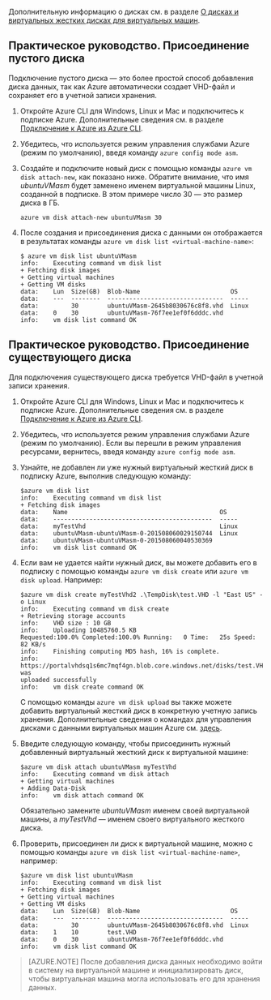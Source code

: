
Дополнительную информацию о дисках см. в разделе [О дисках и виртуальных жестких дисках для виртуальных машин](virtual-machines-linux-about-disks-vhds.md).

<a id="attachempty"></a>
## Практическое руководство. Присоединение пустого диска
Подключение пустого диска — это более простой способ добавления диска данных, так как Azure автоматически создает VHD-файл и сохраняет его в учетной записи хранения.

1.  Откройте Azure CLI для Windows, Linux и Mac и подключитесь к подписке Azure. Дополнительные сведения см. в разделе [Подключение к Azure из Azure CLI](../xplat-cli-connect.md).

2.  Убедитесь, что используется режим управления службами Azure (режим по умолчанию), введя команду `azure config
 	mode asm`.

3.  Создайте и подключите новый диск с помощью команды `azure vm disk attach-new`, как показано ниже. Обратите внимание, что имя _ubuntuVMasm_ будет заменено именем виртуальной машины Linux, созданной в подписке. В этом примере число 30 — это размер диска в ГБ.

        azure vm disk attach-new ubuntuVMasm 30

4.	После создания и присоединения диска с данными он отображается в результатах команды `azure vm disk list
    <virtual-machine-name>`:

        $ azure vm disk list ubuntuVMasm
        info:    Executing command vm disk list
        + Fetching disk images
        + Getting virtual machines
        + Getting VM disks
        data:    Lun  Size(GB)  Blob-Name                         OS
        data:    ---  --------  --------------------------------  -----
        data:         30        ubuntuVMasm-2645b8030676c8f8.vhd  Linux
        data:    0    30        ubuntuVMasm-76f7ee1ef0f6dddc.vhd
        info:    vm disk list command OK

<a id="attachexisting"></a>
## Практическое руководство. Присоединение существующего диска

Для подключения существующего диска требуется VHD-файл в учетной записи хранения.

1. 	Откройте Azure CLI для Windows, Linux и Mac и подключитесь к подписке Azure. Дополнительные сведения см. в разделе [Подключение к Azure из Azure CLI](../xplat-cli-connect.md).

2.  Убедитесь, что используется режим управления службами Azure (режим по умолчанию). Если вы перешли в режим управления ресурсами, вернитесь, введя команду `azure config mode asm`.

3.	Узнайте, не добавлен ли уже нужный виртуальный жесткий диск в подписку Azure, выполнив следующую команду:

        $azure vm disk list
    	info:    Executing command vm disk list
    	+ Fetching disk images
    	data:    Name                                          OS
    	data:    --------------------------------------------  -----
    	data:    myTestVhd                                     Linux
    	data:    ubuntuVMasm-ubuntuVMasm-0-201508060029150744  Linux
    	data:    ubuntuVMasm-ubuntuVMasm-0-201508060040530369
    	info:    vm disk list command OK

4.  Если вам не удается найти нужный диск, вы можете добавить его в подписку с помощью команды `azure vm disk create` или `azure vm disk upload`. Например:

        $azure vm disk create myTestVhd2 .\TempDisk\test.VHD -l "East US" -o Linux
		info:    Executing command vm disk create
		+ Retrieving storage accounts
		info:    VHD size : 10 GB
		info:    Uploading 10485760.5 KB
		Requested:100.0% Completed:100.0% Running:   0 Time:   25s Speed:    82 KB/s
		info:    Finishing computing MD5 hash, 16% is complete.
		info:    https://portalvhdsq1s6mc7mqf4gn.blob.core.windows.net/disks/test.VHD was
		uploaded successfully
		info:    vm disk create command OK

	С помощью команды `azure vm disk upload` вы также можете добавить виртуальный жесткий диск в конкретную учетную запись хранения. Дополнительные сведения о командах для управления дисками с данными виртуальных машин Azure см. [здесь](virtual-machines-command-line-tools.md#commands-to-manage-your-azure-virtual-machine-data-disks).

5.  Введите следующую команду, чтобы присоединить нужный добавленный виртуальный жесткий диск к виртуальной машине:

		$azure vm disk attach ubuntuVMasm myTestVhd
		info:    Executing command vm disk attach
		+ Getting virtual machines
		+ Adding Data-Disk
		info:    vm disk attach command OK

	Обязательно замените _ubuntuVMasm_ именем своей виртуальной машины, а _myTestVhd_ — именем своего виртуального жесткого диска.

6.	Проверить, присоединен ли диск к виртуальной машине, можно с помощью команды `azure vm disk list
 	<virtual-machine-name>`, например:

		$azure vm disk list ubuntuVMasm
		info:    Executing command vm disk list
		+ Fetching disk images
		+ Getting virtual machines
		+ Getting VM disks
		data:    Lun  Size(GB)  Blob-Name                         OS
		data:    ---  --------  --------------------------------  -----
		data:         30        ubuntuVMasm-2645b8030676c8f8.vhd  Linux
		data:    1    10        test.VHD
		data:    0    30        ubuntuVMasm-76f7ee1ef0f6dddc.vhd
		info:    vm disk list command OK


> [AZURE.NOTE]
После добавления диска данных необходимо войти в систему на виртуальной машине и инициализировать диск, чтобы виртуальная машина могла использовать его для хранения данных.

<!---HONumber=AcomDC_0323_2016-->